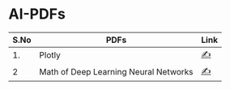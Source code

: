 # AI-PDFs

| S.No  |  PDFs | Link  |
|---|---|---|
| 1.  |Plotly   |[✍️](https://www.linkedin.com/feed/update/urn:li:activity:7222181007913893888?utm_source=share&utm_medium=member_desktop)   |
|2   | Math of Deep Learning Neural Networks  | [✍️]( https://www.linkedin.com/feed/update/urn:li:activity:7222154052258689024?utm_source=share&utm_medium=member_desktop) |
